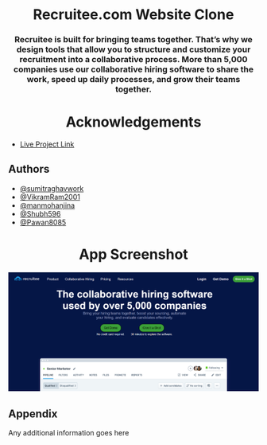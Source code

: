 
<h1 align="center">Recruitee.com Website Clone</h1>
<h3 align="center">Recruitee is built for bringing teams together. That’s why we design tools that allow you to structure and customize your recruitment into a collaborative process. More than 5,000 companies use our collaborative hiring software to share the work, speed up daily processes, and grow their teams together.</h3>


<h1 align="center">Acknowledgements</h1>

 - [Live Project Link](https://inquisitive-kashata-a201b3.netlify.app/)
## Authors

- [@sumitraghavwork](https://github.com/sumitraghavwork)
- [@VikramRam2001](https://github.com/VikramRam2001)
- [@manmohanjina](https://github.com/manmohanjina)
- [@Shubh596](https://github.com/Shubh596)
- [@Pawan8085](https://github.com/Pawan8085)


<h1 align="center">App Screenshot</h1>

<p align="left"> <img src="https://github.com/sumitraghavwork/sumitraghavwork.github.io/blob/main/data/recruitee.png?raw=true" alt="sumitraghavwork" /> </p>

## Appendix

Any additional information goes here
